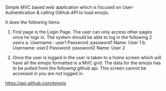 Simple MVC based web application which is focused on User-Authentication & calling GitHub API to load emojis.

It does the following items

1)	First page is the Login Page. The user can only access other pages once he logs in.  The system should be able to log in the following 2 users
a.	Username : user1
Password: password1
Name: User 1
b.	Username: user2
Password: password2
Name: User 2

2)	Once the user is logged in the user is taken to a home screen which will have all the emojis formatted in a MVC grid. The data for the emojis has to be pulled from the following github api. This screen cannot be accessed in you are not logged in.

https://api.github.com/emojis
